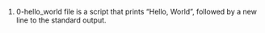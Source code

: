 1) 0-hello_world file is a script that prints “Hello, World”, followed by a new line to the standard output.
